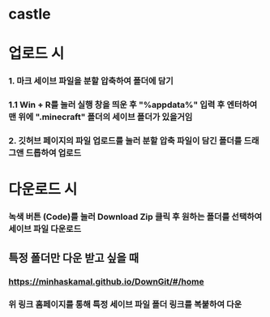 # castle


# 업로드 시
### 1. 마크 세이브 파일을 분할 압축하여 폴더에 담기
###  1.1 Win + R를 눌러 실행 창을 띄운 후 "%appdata%" 입력 후 엔터하여 맨 위에 ".minecraft" 폴더의 세이브 폴더가 있을거임
### 2. 깃허브 페이지의 파일 업로드를 눌러 분할 압축 파일이 담긴 폴더를 드래그앤 드롭하여 업로드

# 다운로드 시
### 녹색 버튼 (Code)를 눌러 Download Zip 클릭 후 원하는 폴더를 선택하여 세이브 파일 다운로드

## 특정 폴더만 다운 받고 싶을 때

### https://minhaskamal.github.io/DownGit/#/home

### 위 링크 홈페이지를 통해 특정 세이브 파일 폴더 링크를 복붙하여 다운
